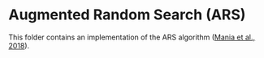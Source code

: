 # Augmented Random Search (ARS)

This folder contains an implementation of the ARS algorithm
([Mania et al., 2018]).


[Mania et al., 2018]: https://arxiv.org/pdf/1803.07055.pdf
